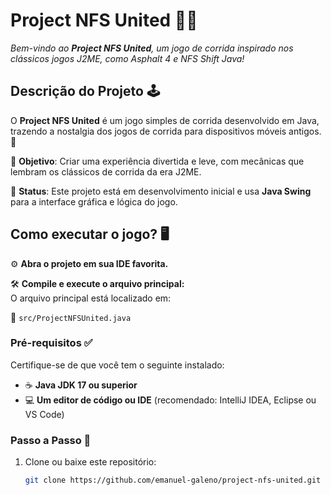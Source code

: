 # **Project NFS United** 🚗💨  
_Bem-vindo ao **Project NFS United**, um jogo de corrida inspirado nos clássicos jogos J2ME, como Asphalt 4 e NFS Shift Java!_  

## **Descrição do Projeto** 🕹️  
O **Project NFS United** é um jogo simples de corrida desenvolvido em Java, trazendo a nostalgia dos jogos de corrida para dispositivos móveis antigos. 🏁  

🎯 **Objetivo**: Criar uma experiência divertida e leve, com mecânicas que lembram os clássicos de corrida da era J2ME.  

🚧 **Status**: Este projeto está em desenvolvimento inicial e usa **Java Swing** para a interface gráfica e lógica do jogo.  



## **Como executar o jogo?** 🖥️  
⚙️ **Abra o projeto em sua IDE favorita.**  

🛠️ **Compile e execute o arquivo principal:**  
O arquivo principal está localizado em:  

📂 `src/ProjectNFSUnited.java`  



### **Pré-requisitos** ✅  
Certifique-se de que você tem o seguinte instalado:  
- ☕ **Java JDK 17 ou superior**  
- 💻 **Um editor de código ou IDE** (recomendado: IntelliJ IDEA, Eclipse ou VS Code)  



### **Passo a Passo** 🚀  
1. Clone ou baixe este repositório:  
   ```bash
   git clone https://github.com/emanuel-galeno/project-nfs-united.git
